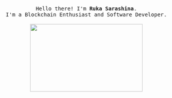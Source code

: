 <div align="center">
  <samp>
    Hello there! I'm <b><a rel="nofollow noopener noreferrer" target="_blank">Ruka Sarashina</a></b>.
    <br>I'm a Blockchain Enthusiast and Software Developer.<br>
  </samp>
  <br>
  <img src="https://user-images.githubusercontent.com/50201452/224543334-ccdb8e02-8412-488a-a758-49777dea447c.gif" width="300" height="180">
  
</div>


 

